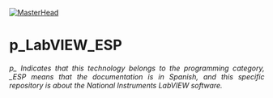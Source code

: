 [![MasterHead](http://dicer0.com/wp-content/uploads/2023/09/LabVIEW-di_cer0-Banner.png)](https://dicer0.com/)
# p_LabVIEW_ESP
<h6 align="justify">p_ Indicates that this technology belongs to the programming category, _ESP means that the documentation is in Spanish, and this specific repository is about the National Instruments LabVIEW software.</h6>
